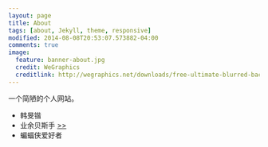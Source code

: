 ```yaml
---
layout: page
title: About
tags: [about, Jekyll, theme, responsive]
modified: 2014-08-08T20:53:07.573882-04:00
comments: true
image:
  feature: banner-about.jpg
  credit: WeGraphics
  creditlink: http://wegraphics.net/downloads/free-ultimate-blurred-background-pack/
---
```


一个简陋的个人网站。

- 韩旻锴
- 业余贝斯手  [>>](https://site.douban.com/mystery/)
- 蝙蝠侠爱好者
